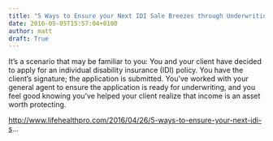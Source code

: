 ```yaml
---
title: "5 Ways to Ensure your Next IDI Sale Breezes through Underwriting"
date: 2016-05-05T15:57:04+0100
author: matt
draft: True
---
```

It’s a scenario that may be familiar to you: You and your client have decided to apply for an individual disability insurance (IDI) policy. You have the client’s signature; the application is submitted. You’ve worked with your general agent to ensure the application is ready for underwriting, and you feel good knowing you’ve helped your client realize that income is an asset worth protecting.

http://www.lifehealthpro.com/2016/04/26/5-ways-to-ensure-your-next-idi-s...
